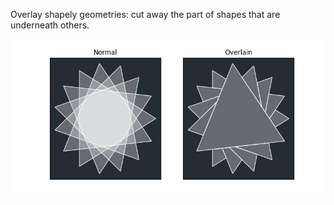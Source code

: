 Overlay shapely geometries: cut away the part of shapes that are underneath others. 

![Triangles.jpg](Triangles.jpg)